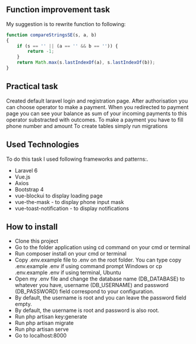 ## Function improvement task

My suggestion is to rewrite function to following:

```javascript
function compareStringsSE(s, a, b)
{
	if (s == '' || (a == '' && b == '')) {
		return -1;
	}
	return Math.max(s.lastIndexOf(a), s.lastIndexOf(b));  
}
```

## Practical task

Created default laravel login and registration page.
After authorisation you can choose operator to make a payment.
When you redirected to payment page you can see your balance as sum of your incoming payments to this operator substracted with outcomes.
To make a payment you have to fill phone number and amount
To create tables simply run migrations

## Used Technologies

To do this task I used following frameworks and patterns:.

- Laravel 6
- Vue.js
- Axios
- Bootstrap 4
- vue-blockui to display loading page
- vue-the-mask - to display phone input mask
- vue-toast-notification - to display notifications

## How to install
- Clone this project
- Go to the folder application using cd command on your cmd or terminal
- Run composer install on your cmd or terminal
- Copy .env.example file to .env on the root folder. You can type copy .env.example .env if using command prompt Windows or cp .env.example .env if using terminal, Ubuntu
- Open my .env file and change the database name (DB_DATABASE) to whatever you have, username (DB_USERNAME) and password (DB_PASSWORD) field correspond to your configuration.
- By default, the username is root and you can leave the password field empty.
- By default, the username is root and password is also root.
- Run php artisan key:generate
- Run php artisan migrate
- Run php artisan serve
- Go to localhost:8000
